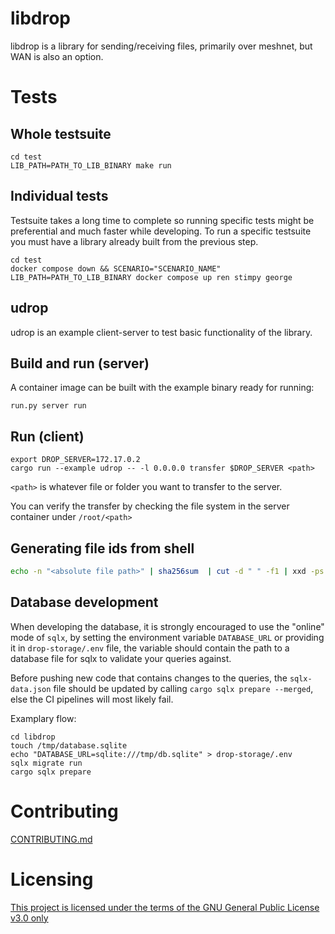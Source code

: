 # libdrop
libdrop is a library for sending/receiving files, primarily over meshnet, but
WAN is also an option.

# Tests
## Whole testsuite
```
cd test
LIB_PATH=PATH_TO_LIB_BINARY make run
```

## Individual tests
Testsuite takes a long time to complete so running specific tests might be preferential and much faster while developing. To run a specific testsuite you must have a library already built from the previous step.
```
cd test
docker compose down && SCENARIO="SCENARIO_NAME" LIB_PATH=PATH_TO_LIB_BINARY docker compose up ren stimpy george
```

## udrop

udrop is an example client-server to test basic functionality of the library.

## Build and run (server)
A container image can be built with the example binary ready for running:
```
run.py server run
```

## Run (client)
```
export DROP_SERVER=172.17.0.2
cargo run --example udrop -- -l 0.0.0.0 transfer $DROP_SERVER <path>
```

`<path>` is whatever file or folder you want to transfer to the server.

You can verify the transfer by checking the file system in the server container under `/root/<path>`

## Generating file ids from shell
```bash
echo -n "<absolute file path>" | sha256sum  | cut -d " " -f1 | xxd -ps -r | basenc --base64url | tr -d '='
```
## Database development
When developing the database, it is strongly encouraged to use the "online" mode of `sqlx`, by setting the environment variable `DATABASE_URL` or providing it in `drop-storage/.env` file, the variable should contain the path to a database file for sqlx to validate your queries against.

Before pushing new code that contains changes to the queries, the `sqlx-data.json` file should be updated by calling `cargo sqlx prepare --merged`, else the CI pipelines will most likely fail.

Examplary flow:
```
cd libdrop
touch /tmp/database.sqlite
echo "DATABASE_URL=sqlite:///tmp/db.sqlite" > drop-storage/.env
sqlx migrate run
cargo sqlx prepare
```

# Contributing
[CONTRIBUTING.md](CONTRIBUTING.md)

# Licensing
[This project is licensed under the terms of the GNU General Public License v3.0 only](LICENSE)
